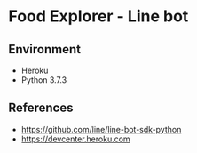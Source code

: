 # Food Explorer - Line bot

## Environment
* Heroku
* Python 3.7.3

## References

* https://github.com/line/line-bot-sdk-python
* https://devcenter.heroku.com
